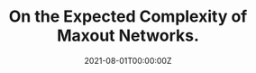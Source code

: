 ---
title: 'On the Expected Complexity of Maxout Networks.'


authors:
  - admin
  - Guido Montúfar

date: '2021-08-01T00:00:00Z'

publication_types: ['paper-conference']

# Publication name and optional abbreviated publication name.
# publication: In *Hugo Blox Builder Conference*
publication_short: In *NeurIPS*

links:
- name: arxiv
  url: https://arxiv.org/abs/2107.00379

---